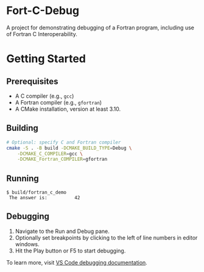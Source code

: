 # Fort-C-Debug

A project for demonstrating debugging of a Fortran program, including
use of Fortran C Interoperability.

# Getting Started

## Prerequisites

* A C compiler (e.g., `gcc`)
* A Fortran compiler (e.g., `gfortran`)
* A CMake installation, version at least 3.10.

## Building

```sh
# Optional: specify C and Fortran compiler
cmake -S . -B build -DCMAKE_BUILD_TYPE=Debug \
    -DCMAKE_C_COMPILER=gcc \
    -DCMAKE_Fortran_COMPILER=gfortran
```

## Running

```console
$ build/fortran_c_demo
 The answer is:          42
```

## Debugging

1. Navigate to the Run and Debug pane.
2. Optionally set breakpoints by clicking to the left of line numbers in
   editor windows.
3. Hit the Play button or F5 to start debugging.

To learn more, visit
[VS Code debugging documentation](https://code.visualstudio.com/docs/editor/debugging).